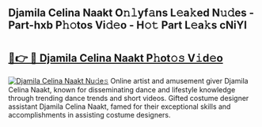 ## Djamila Celina Naakt O𝚗𝚕yf𝚊ns L𝚎a𝚔ed N𝚞𝚍es - Part-hxb P𝚑𝚘tos Vi𝚍𝚎o - H𝚘𝚝 Part L𝚎a𝚔s cNiYI

# <h2><a href="http://kfccgu.oniu.top/?m=Djamila+Celina+Naakt">🔗👉 🔴 Djamila Celina Naakt P𝚑ot𝚘𝚜 V𝚒d𝚎o</a></h2>

[![Djamila Celina Naakt Nu𝚍e𝚜](https://i.imgur.com/0qMVB7G.gif)](http://kfccgu.oniu.top/?m=Djamila+Celina+Naakt)
Online artist and amusement giver Djamila Celina Naakt, known for disseminating dance and lifestyle knowledge through trending dance trends and short videos. Gifted costume designer assistant Djamila Celina Naakt, famed for their exceptional skills and accomplishments in assisting costume designers.  
